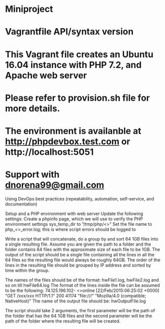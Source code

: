 # Miniproject

# 

# Vagrantfile API/syntax version
# This Vagrant file creates an Ubuntu 16.04 instance with PHP 7.2, and Apache web server
# Please refer to provision.sh file for more details.
# The environment is availanble at http://phpdevbox.test.com or http://localhost:5051
# Support with dnorena99@gmail.com

Using DevOps best practices (repeatability, automation, self-service, and documentation) 

Setup and a PHP environment with web server
    Update the following settings:
        Create a phpinfo page, which we will use to verify the PHP environment settings
        sys_temp_dir to “/tmp/php/<<companyname>>”
        Set the file name to php_<<companyname>>_error.log; this is where script errors should be logged to

Write a script that will concatenate, do a group by and sort 64 1GB files into a single resulting file.
Assume you are given the path to a folder and the folder contains 64 files with the approximate size of each file to be 1GB. The output of the script should be a single file containing all the lines in all the 64 files so the resulting file would always be roughly 64GB. The order of the lines in the resulting file should be grouped by IP address and sorted by time within the group.

The names of the files should be of the format: hwFile1.log, hwFile2.log and so on till hwFile64.log
The format of the lines inside the file can be assumed to be the following: 74.125.196.102- <<companyname>>online [22/Feb/2015:06:25:02 +0000] "GET /xxx/xxx HTTP/1.1" 200 41174 "file:///" "Mozilla/4.0 (compatible; NativeHost)"
The name of the output file should be: hwOutputFile.log

The script should take 2 arguments, the first parameter will be the path of the folder that has the 64 1GB files and the second parameter will be the path of the folder where the resulting file will be created.
